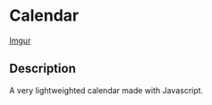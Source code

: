 # Calendar

[Imgur](https://i.imgur.com/CdEgGns.png)

## Description
A very lightweighted calendar made with Javascript.
